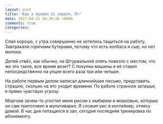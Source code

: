 ```yaml
---
layout: post
title: "Как я провёл 21 апреля, Пт"
date: 2017-04-21 16:20:26 +0400
comments: true
categories: 
---
```

Спал хорошо, с утра совершенно не хотелось тащиться на работу. Завтракали горячими бутерами, потому что есть колбаса и сыр, но нет молока.

Детей отвёз, как обычно, на Штурвальной опять повезло с местом, что же это такое, все время везет? С покупки машины я её ставил непосредственно на улцие всего раза три или четыре.

На работе первым делом написал длиннейшее письмо, представить страшно, сколько на это уходит времени. По работе странное затишье, я прямо чувствую угрозу.

Моргоев зачем-то угостил меня рисом с имбирем и морковью, которые он сам приготовил в мультиварке. Я сложил рис в контейнер, отнесу домой. В час дня потащился в зал, сегодня последняя тренировка по абонементу.
